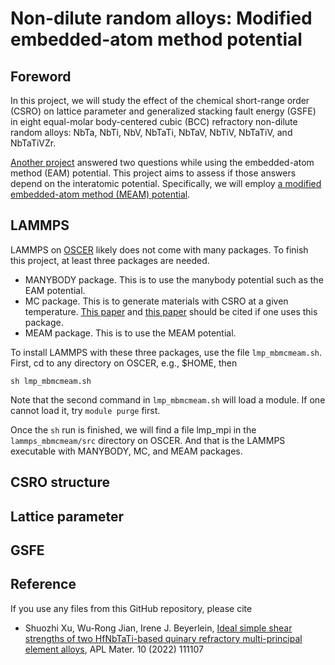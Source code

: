 # Non-dilute random alloys: Modified embedded-atom method potential

## Foreword

In this project, we will study the effect of the chemical short-range order (CSRO) on lattice parameter and generalized stacking fault energy (GSFE) in eight equal-molar body-centered cubic (BCC) refractory non-dilute random alloys: NbTa, NbTi, NbV, NbTaTi, NbTaV, NbTiV, NbTaTiV, and NbTaTiVZr.

[Another project](https://github.com/shuozhixu/CMS_2025) answered two questions while using the embedded-atom method (EAM) potential. This project aims to assess if those answers depend on the interatomic potential. Specifically, we will employ [a modified embedded-atom method (MEAM) potential](https://doi.org/10.1016/j.commatsci.2024.112886).

## LAMMPS

LAMMPS on [OSCER](http://www.ou.edu/oscer.html) likely does not come with many packages. To finish this project, at least three packages are needed.

- MANYBODY package. This is to use the manybody potential such as the EAM potential.
- MC package. This is to generate materials with CSRO at a given temperature. [This paper](http://dx.doi.org/10.1103/PhysRevB.85.184203) and [this paper](https://doi.org/10.1103/PhysRevB.86.134204) should be cited if one uses this package.
- MEAM package. This is to use the MEAM potential.

To install LAMMPS with these three packages, use the file `lmp_mbmcmeam.sh`. First, cd to any directory on OSCER, e.g., \$HOME, then

	sh lmp_mbmcmeam.sh

Note that the second command in `lmp_mbmcmeam.sh` will load a module. If one cannot load it, try `module purge` first.

Once the `sh` run is finished, we will find a file lmp_mpi in the `lammps_mbmcmeam/src` directory on OSCER. And that is the LAMMPS executable with MANYBODY, MC, and MEAM packages.

## CSRO structure

## Lattice parameter

## GSFE

## Reference

If you use any files from this GitHub repository, please cite

- Shuozhi Xu, Wu-Rong Jian, Irene J. Beyerlein, [Ideal simple shear strengths of two HfNbTaTi-based quinary refractory multi-principal element alloys](http://dx.doi.org/10.1063/5.0116898), APL Mater. 10 (2022) 111107
